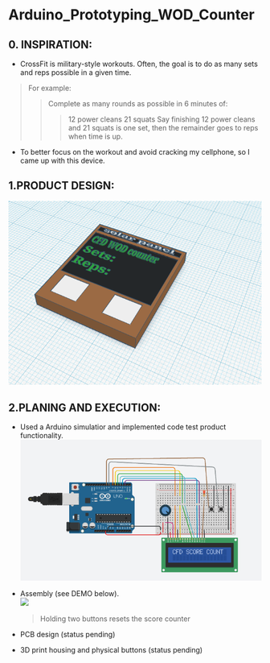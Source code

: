 # Arduino_Prototyping_WOD_Counter
## 0. INSPIRATION:
* CrossFit is military-style workouts. Often, the goal is to do as many sets and reps possible in a given time.
> For example: 
>> Complete as many rounds as possible in 6 minutes of: 
>>> 12 power cleans
>>> 21 squats 
>> Say finishing 12 power cleans and 21 squats is one set, then the remainder goes to reps when time is up.
*  To better focus on the workout and avoid cracking my cellphone, so I came up with this device.

## 1.PRODUCT DESIGN:
  ![](/gif_and_images/WOD_counter_3D_design.png)

## 2.PLANING AND EXECUTION:
* Used a Arduino simulatior and implemented code test product functionality.
  ![](/gif_and_images/CircuitSimulation.png)    
  
* Assembly (see DEMO below). <br>
  ![](/gif_and_images/ezgif.com-gif-maker.gif)
  > Holding two buttons resets the score counter
* PCB design (status pending) <br>
* 3D print housing and physical buttons (status pending)
